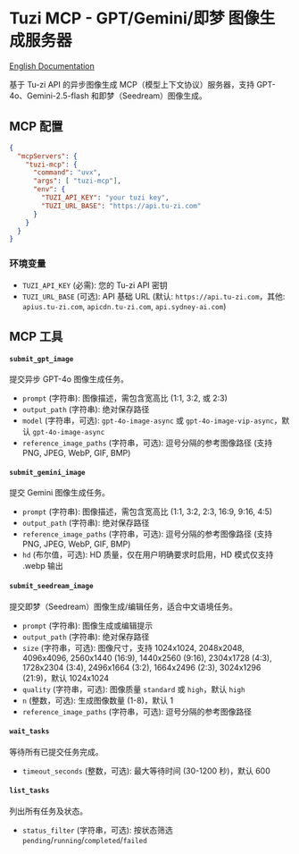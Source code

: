 # Tuzi MCP - GPT/Gemini/即梦 图像生成服务器

[English Documentation](README.md)

基于 Tu-zi API 的异步图像生成 MCP（模型上下文协议）服务器，支持 GPT-4o、Gemini-2.5-flash 和即梦（Seedream）图像生成。

## MCP 配置

```json
{
  "mcpServers": {
    "tuzi-mcp": {
      "command": "uvx",
      "args": [ "tuzi-mcp"],
      "env": {
        "TUZI_API_KEY": "your tuzi key",
        "TUZI_URL_BASE": "https://api.tu-zi.com"
      }
    }
  }
}
```

### 环境变量

- `TUZI_API_KEY` (必需): 您的 Tu-zi API 密钥
- `TUZI_URL_BASE` (可选): API 基础 URL (默认: `https://api.tu-zi.com`，其他: `apius.tu-zi.com`, `apicdn.tu-zi.com`, `api.sydney-ai.com`)

## MCP 工具

#### `submit_gpt_image`
提交异步 GPT-4o 图像生成任务。
- `prompt` (字符串): 图像描述，需包含宽高比 (1:1, 3:2, 或 2:3)
- `output_path` (字符串): 绝对保存路径
- `model` (字符串，可选): `gpt-4o-image-async` 或 `gpt-4o-image-vip-async`，默认 `gpt-4o-image-async`
- `reference_image_paths` (字符串，可选): 逗号分隔的参考图像路径 (支持 PNG, JPEG, WebP, GIF, BMP)

#### `submit_gemini_image`
提交 Gemini 图像生成任务。
- `prompt` (字符串): 图像描述，需包含宽高比 (1:1, 3:2, 2:3, 16:9, 9:16, 4:5)
- `output_path` (字符串): 绝对保存路径
- `reference_image_paths` (字符串，可选): 逗号分隔的参考图像路径 (支持 PNG, JPEG, WebP, GIF, BMP)
- `hd` (布尔值，可选): HD 质量，仅在用户明确要求时启用，HD 模式仅支持 .webp 输出

#### `submit_seedream_image`
提交即梦（Seedream）图像生成/编辑任务，适合中文语境任务。
- `prompt` (字符串): 图像生成或编辑提示
- `output_path` (字符串): 绝对保存路径
- `size` (字符串，可选): 图像尺寸，支持 1024x1024, 2048x2048, 4096x4096, 2560x1440 (16:9), 1440x2560 (9:16), 2304x1728 (4:3), 1728x2304 (3:4), 2496x1664 (3:2), 1664x2496 (2:3), 3024x1296 (21:9)，默认 1024x1024
- `quality` (字符串，可选): 图像质量 `standard` 或 `high`，默认 `high`
- `n` (整数，可选): 生成图像数量 (1-8)，默认 1
- `reference_image_paths` (字符串，可选): 逗号分隔的参考图像路径

#### `wait_tasks`
等待所有已提交任务完成。
- `timeout_seconds` (整数，可选): 最大等待时间 (30-1200 秒)，默认 600

#### `list_tasks`
列出所有任务及状态。
- `status_filter` (字符串，可选): 按状态筛选 `pending`/`running`/`completed`/`failed`